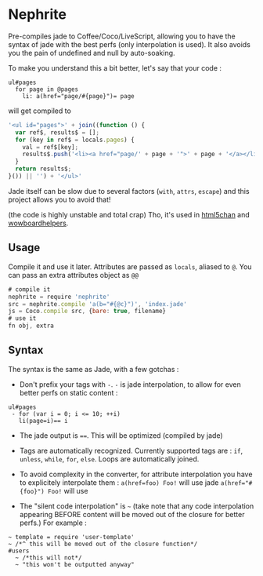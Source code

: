 Nephrite
==============

Pre-compiles jade to Coffee/Coco/LiveScript, allowing you to have the syntax of jade with the best perfs (only interpolation is used). It also avoids you the pain of undefined and null by auto-soaking.

To make you understand this a bit better, let's say that your code :

```jade
ul#pages
  for page in @pages
    li: a(href="page/#{page}")= page
```

will get compiled to

```js
'<ul id="pages">' + join((function () {
  var ref$, results$ = [];
  for (key in ref$ = locals.pages) {
    val = ref$[key];
    results$.push('<li><a href="page/' + page + '">' + page + '</a></li>');
  }
  return results$;
}()) || '') + '</ul>'
```

Jade itself can be slow due to several factors (`with`, `attrs`, `escape`) and this project allows you to avoid that!

(the code is highly unstable and total crap)
Tho, it's used in [html5chan](http://github.com/qqueue/html5chan) and [wowboardhelpers](http://github.com/Nami-Doc/wowboardhelpers).


## Usage

Compile it and use it later.
Attributes are passed as `locals`, aliased to `@`. You can pass an extra attributes object as `@@`

```js
# compile it
nephrite = require 'nephrite'
src = nephrite.compile 'a(b="#{@c}")', 'index.jade'
js = Coco.compile src, {bare: true, filename}
# use it
fn obj, extra
```

## Syntax

The syntax is the same as Jade, with a few gotchas :
  - Don't prefix your tags with `-`. `-` is jade interpolation, to allow for even better perfs on static content :
```jade
ul#pages
 - for (var i = 0; i <= 10; ++i)
   li(page=i)== i
```

  - The jade output is `==`. This will be optimized (compiled by jade)

  - Tags are automatically recognized.
    Currently supported tags are : `if`, `unless`, `while`, `for`, `else`.
    Loops are automatically joined.

  - To avoid complexity in the converter, for attribute interpolation you have to explicitely interpolate them :
  `a(href=foo) Foo!` will use jade
  `a(href="#{foo}") Foo!` will use 

  - The "silent code interpolation" is `~`
    (take note that any code interpolation appearing BEFORE content will be moved out of the closure for better perfs.)
    For example :

```jade
~ template = require 'user-template'
~ /*^ this will be moved out of the closure function*/
#users
  ~ /*this will not*/
  ~ "this won't be outputted anyway"
```
